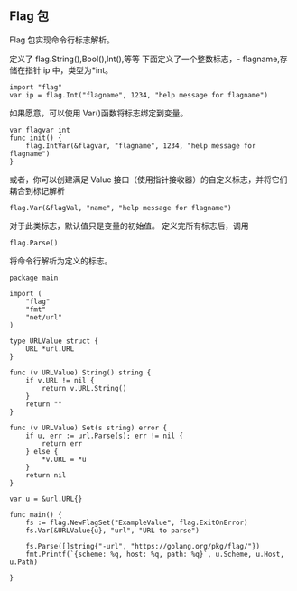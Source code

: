 ## Flag 包

Flag 包实现命令行标志解析。

定义了 flag.String(),Bool(),Int(),等等
下面定义了一个整数标志，- flagname,存储在指针 ip 中，类型为\*int。

```
import "flag"
var ip = flag.Int("flagname", 1234, "help message for flagname")
```

如果愿意，可以使用 Var()函数将标志绑定到变量。

```
var flagvar int
func init() {
	flag.IntVar(&flagvar, "flagname", 1234, "help message for flagname")
}
```

或者，你可以创建满足 Value 接口（使用指针接收器）的自定义标志，并将它们耦合到标记解析

```
flag.Var(&flagVal, "name", "help message for flagname")
```

对于此类标志，默认值只是变量的初始值。
定义完所有标志后，调用

```
flag.Parse()
```

将命令行解析为定义的标志。

```
package main

import (
	"flag"
	"fmt"
	"net/url"
)

type URLValue struct {
	URL *url.URL
}

func (v URLValue) String() string {
	if v.URL != nil {
		return v.URL.String()
	}
	return ""
}

func (v URLValue) Set(s string) error {
	if u, err := url.Parse(s); err != nil {
		return err
	} else {
		*v.URL = *u
	}
	return nil
}

var u = &url.URL{}

func main() {
	fs := flag.NewFlagSet("ExampleValue", flag.ExitOnError)
	fs.Var(&URLValue{u}, "url", "URL to parse")

	fs.Parse([]string{"-url", "https://golang.org/pkg/flag/"})
	fmt.Printf(`{scheme: %q, host: %q, path: %q}`, u.Scheme, u.Host, u.Path)

}
```
